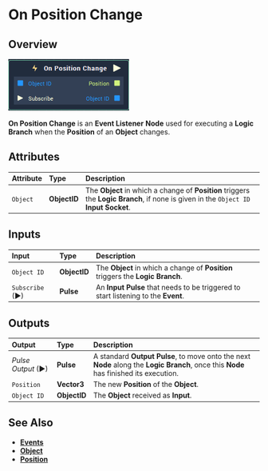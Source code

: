 # On Position Change

## Overview

![The On Position Change Node.](../../../.gitbook/assets/node-on-position-change2.png)

**On Position Change** is an **Event Listener** **Node** used for executing a **Logic Branch** when the **Position** of an **Object** changes.

## Attributes

| Attribute | Type | Description |
| :--- | :--- | :--- |
| `Object` | **ObjectID** | The **Object** in which a change of **Position** triggers the **Logic Branch**, if none is given in the `Object ID` **Input Socket**. |

## Inputs

| Input | Type | Description |
| :--- | :--- | :--- |
| `Object ID` | **ObjectID** | The **Object** in which a change of **Position** triggers the **Logic Branch**. |
| `Subscribe` (►)|**Pulse** | An **Input Pulse** that needs to be triggered to start listening to the **Event**. |


## Outputs

| Output | Type | Description |
| :--- | :--- | :--- |
| _Pulse Output_ \(►\) | **Pulse** | A standard **Output Pulse**, to move onto the next **Node** along the **Logic Branch**, once this **Node** has finished its execution. |
| `Position` | **Vector3** | The new **Position** of the **Object**. |
| `Object ID` | **ObjectID** | The **Object** received as **Input**. |

## See Also

* [**Events**](../)
* [**Object**](./)
* [**Position**](../../../getting-started/attributes/common-attributes/transformation.md#position)


